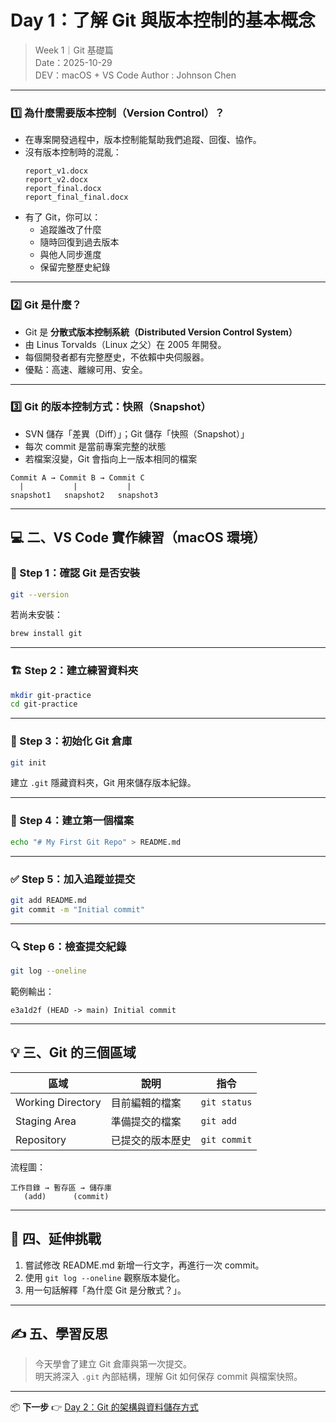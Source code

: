 #  Day 1：了解 Git 與版本控制的基本概念
> Week 1｜Git 基礎篇  
> Date：2025-10-29  
> DEV：macOS + VS Code
> Author : Johnson Chen
---


### 1️⃣ 為什麼需要版本控制（Version Control）？
- 在專案開發過程中，版本控制能幫助我們追蹤、回復、協作。
- 沒有版本控制時的混亂：
  ```
  report_v1.docx
  report_v2.docx
  report_final.docx
  report_final_final.docx
  ```
- 有了 Git，你可以：
  - 追蹤誰改了什麼
  - 隨時回復到過去版本
  - 與他人同步進度
  - 保留完整歷史紀錄

---

### 2️⃣ Git 是什麼？
- Git 是 **分散式版本控制系統（Distributed Version Control System）**
- 由 Linus Torvalds（Linux 之父）在 2005 年開發。
- 每個開發者都有完整歷史，不依賴中央伺服器。
- 優點：高速、離線可用、安全。

---

### 3️⃣ Git 的版本控制方式：快照（Snapshot）
- SVN 儲存「差異（Diff）」；Git 儲存「快照（Snapshot）」
- 每次 commit 是當前專案完整的狀態
- 若檔案沒變，Git 會指向上一版本相同的檔案

```
Commit A → Commit B → Commit C
  |           |           |
snapshot1   snapshot2   snapshot3
```

---

## 💻 二、VS Code 實作練習（macOS 環境）

### 🔧 Step 1：確認 Git 是否安裝
```bash
git --version
```
若尚未安裝：
```bash
brew install git
```

---

### 🏗 Step 2：建立練習資料夾
```bash
mkdir git-practice
cd git-practice
```

---

### 🧱 Step 3：初始化 Git 倉庫
```bash
git init
```
建立 `.git` 隱藏資料夾，Git 用來儲存版本紀錄。

---

### 📝 Step 4：建立第一個檔案
```bash
echo "# My First Git Repo" > README.md
```

---

### ✅ Step 5：加入追蹤並提交
```bash
git add README.md
git commit -m "Initial commit"
```

---

### 🔍 Step 6：檢查提交紀錄
```bash
git log --oneline
```
範例輸出：
```
e3a1d2f (HEAD -> main) Initial commit
```

---

## 💡 三、Git 的三個區域

| 區域 | 說明 | 指令 |
|------|------|------|
| Working Directory | 目前編輯的檔案 | `git status` |
| Staging Area | 準備提交的檔案 | `git add` |
| Repository | 已提交的版本歷史 | `git commit` |

流程圖：
```
工作目錄 → 暫存區 → 儲存庫
   (add)      (commit)
```

---

## 🧩 四、延伸挑戰
1. 嘗試修改 README.md 新增一行文字，再進行一次 commit。  
2. 使用 `git log --oneline` 觀察版本變化。  
3. 用一句話解釋「為什麼 Git 是分散式？」。

---

## ✍️ 五、學習反思
> 今天學會了建立 Git 倉庫與第一次提交。  
> 明天將深入 `.git` 內部結構，理解 Git 如何保存 commit 與檔案快照。

---

📦 **下一步**
👉 [Day 2：Git 的架構與資料儲存方式]()
